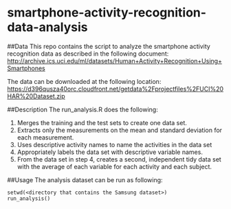 # smartphone-activity-recognition-data-analysis

##Data
This repo contains the script to analyze the smartphone activity recognition data as described in the following document: 
http://archive.ics.uci.edu/ml/datasets/Human+Activity+Recognition+Using+Smartphones

The data can be downloaded at the following location:
https://d396qusza40orc.cloudfront.net/getdata%2Fprojectfiles%2FUCI%20HAR%20Dataset.zip

##Description
The run_analysis.R does the following: 

1. Merges the training and the test sets to create one data set.
2. Extracts only the measurements on the mean and standard deviation for each measurement.
3. Uses descriptive activity names to name the activities in the data set
4. Appropriately labels the data set with descriptive variable names.
5. From the data set in step 4, creates a second, independent tidy data set with the average of each variable for each activity and each subject.

##Usage
The analysis dataset can be run as following:
```
setwd(<directory that contains the Samsung dataset>)
run_analysis()
```